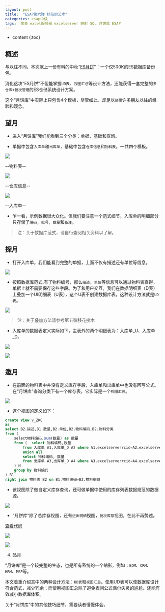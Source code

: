 ```yaml
---
layout: post
title:  "ESAP第六弹 精简的艺术"
categories: esap中级
tags:  聚表 excel服务器 excelserver 映射 SQL 月饼库 ESAP 
---
```


* content
{:toc}

## 概述
与以往不同，本次献上一份有料的中秋“[ES月饼](/files/moondata6.rar)”：一个仅500K的ES数据库备份包。

消化这块“ES月饼”不但能掌握`UD表`、`视图汇总`等设计方法，还能获得一套完整的`多仓库+批次管理`的ES仓储系统设计方案。

这个“月饼库”中实际上只包含4个模板，尽管如此，却足以`颠覆`许多朋友以往的经验和观念。 

## 望月

* 进入“月饼库”我们能看到三个分类：单据，基础和查询。

* 单据中包含`入库单`和`出库单`，基础中包含`仓库信息`和`物料表`，一共四个模板。

![](/img/esap6-1.jpg)

--物料表--

![](/img/esap6-2.jpg)

--仓库信息--

![](/img/esap6-3.jpg)

--入库单--

* 乍一看，示例数据很大众化。但我们要注意一个范式细节，入库单的明细部分只存储了`编码`，`批号`，`数量`和`备注`。

> 注：关于数据库范式，请自行查阅相关资料以了解。

## 探月

* 打开入库单，我们能看到完整的单据，上面不仅有描述还有单位等信息。

![](/img/esap6-4.jpg)

* 按照数据库范式,有了物料编号，那么`描述`，`单位`等信息可以通过物料表查得，单据上就不需要保存这些字段。为了和用户交互，我们在数据明细表（D表）上叠加一个UI明细表（U表），这个U表不创建数据库表。这种设计方法就是`UD表`。

![](/img/esap6-5.jpg)

> 注：关于叠加方法请参考第五弹移花接木

* 入库单的数据表定义实际如下，主表外的两个明细表为：入库单_U、入库单_D。

![](/img/esap6-6.jpg)

![](/img/esap6-7.jpg)

## 邀月

* 在前面的物料表中并没有定义库存字段，入库单和出库单中也没有回写公式。在“月饼库”查询分类下有一个库存表，它实际是一个`视图汇总`。

![](/img/esap6-8.jpg)

* 这个视图的定义如下：

```sql
create view v_ZKC
as
select B2.描述,B1.数量,B2.单位,B2.物料编码,B2.物料分类
from (
	select物料编码,sum(数量) as 数量
    from (  select 物料编码,数量
        from 入库单 A1,入库单_D A2 where A1.excelserverrcid=A2.excelserverrcid
        union all
        select 物料编码,-数量
        from 出库单 A3,出库单_D A4 where A3.excelserverrcid=A4.excelserverrcid
	) N
    group by 物料编码
) B1 
right join 物料表 B2 on B1.物料编码=B2.物料编码
```

* 该视图除了做自定义库存查询，还可做单据中使用的库存列表数据规范的数据源。

![](/img/esap6-9.jpg)

* “月饼库”除了总库存视图，还有`进出明细`视图，`批次库存`视图，在此不再赘述。

[查看代码](http://pan.baidu.com/s/1hqgPJCS)
 
![](/img/esap6-10.jpg)

![](/img/esap6-11.jpg)

4.  品月

“月饼库”是一个较完整的生态，也是所有系统的一个缩影，例如：`BOM`、`CRM`、`HRM`、`MRP`等。

本文着重介绍其中的两种设计方法：`UD表`和`视图汇总`。使用UD表可以使数据库设计符合范式，减少冗余；而使用视图汇总除了避免表间公式偶尔失灵的尴尬，还能有效减小数据库体积。

关于“月饼库”中的其他技巧细节，需要读者慢慢体会。
